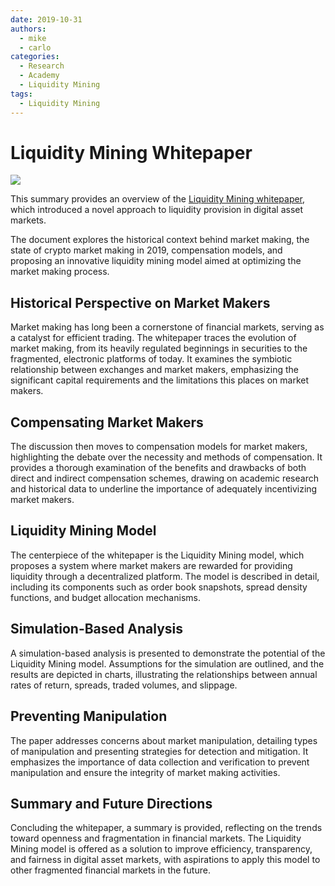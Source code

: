 ```yaml
---
date: 2019-10-31
authors:
  - mike
  - carlo
categories:
  - Research
  - Academy
  - Liquidity Mining
tags:
  - Liquidity Mining 
---
```


# Liquidity Mining Whitepaper

![](/assets/brand/liquidity-mining.png)

This summary provides an overview of the [Liquidity Mining whitepaper](/liquidity-mining.pdf), which introduced a novel approach to liquidity provision in digital asset markets. 

The document explores the historical context behind market making, the state of crypto market making in 2019, compensation models, and proposing an innovative liquidity mining model aimed at optimizing the market making process.

<!-- more -->

## Historical Perspective on Market Makers

Market making has long been a cornerstone of financial markets, serving as a catalyst for efficient trading. The whitepaper traces the evolution of market making, from its heavily regulated beginnings in securities to the fragmented, electronic platforms of today. It examines the symbiotic relationship between exchanges and market makers, emphasizing the significant capital requirements and the limitations this places on market makers.

## Compensating Market Makers

The discussion then moves to compensation models for market makers, highlighting the debate over the necessity and methods of compensation. It provides a thorough examination of the benefits and drawbacks of both direct and indirect compensation schemes, drawing on academic research and historical data to underline the importance of adequately incentivizing market makers.

## Liquidity Mining Model

The centerpiece of the whitepaper is the Liquidity Mining model, which proposes a system where market makers are rewarded for providing liquidity through a decentralized platform. The model is described in detail, including its components such as order book snapshots, spread density functions, and budget allocation mechanisms.

## Simulation-Based Analysis

A simulation-based analysis is presented to demonstrate the potential of the Liquidity Mining model. Assumptions for the simulation are outlined, and the results are depicted in charts, illustrating the relationships between annual rates of return, spreads, traded volumes, and slippage.

## Preventing Manipulation

The paper addresses concerns about market manipulation, detailing types of manipulation and presenting strategies for detection and mitigation. It emphasizes the importance of data collection and verification to prevent manipulation and ensure the integrity of market making activities.

## Summary and Future Directions

Concluding the whitepaper, a summary is provided, reflecting on the trends toward openness and fragmentation in financial markets. The Liquidity Mining model is offered as a solution to improve efficiency, transparency, and fairness in digital asset markets, with aspirations to apply this model to other fragmented financial markets in the future.
